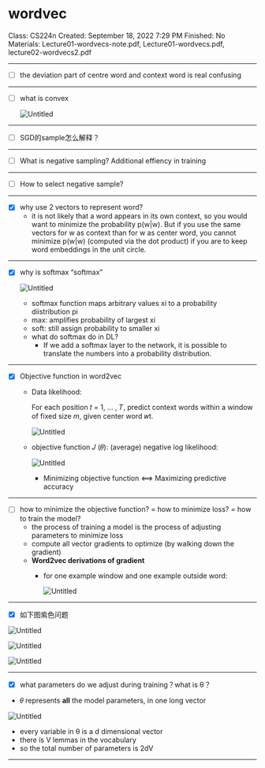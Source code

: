 # wordvec

Class: CS224n
Created: September 18, 2022 7:29 PM
Finished: No
Materials: Lecture01-wordvecs-note.pdf, Lecture01-wordvecs.pdf, lecture02-wordvecs2.pdf

---

- [ ]  the deviation part of centre word and context word is real confusing

---

- [ ]  what is convex
    
    ![Untitled](wordvec%206f17c43d738e4d0987ca0e22e812c16f/Untitled.png)
    

---

- [ ]  SGD的sample怎么解释？

---

- [ ]  What is negative sampling?    Additional effiency in training

---

- [ ]  How to select negative sample?

---

- [x]  why use 2 vectors to represent word?
    - it is not likely that a word appears in its own context, so you would want to minimize the probability p(w|w). But if you use the same vectors for w as context than for w as center word, you cannot minimize p(w|w) (computed via the dot product) if you are to keep word embeddings in the unit circle.

---

- [x]  why is softmax “softmax”
    
    ![Untitled](wordvec%206f17c43d738e4d0987ca0e22e812c16f/Untitled%201.png)
    
    - softmax function maps arbitrary values xi to a probability diistribution pi
    - max: amplifies probability of largest xi
    - soft: still assign probability to smaller xi
    - what do softmax do in DL?
        - If we add a softmax layer to the network, it is possible to translate the numbers into a probability distribution.

---

- [x]  Objective function in word2vec
    - Data likelihood:
        
        For each position 𝑡 = 1, ... , 𝑇, predict context words within a window of fixed size *m*, given center word 𝑤t. 
        
        ![Untitled](wordvec%206f17c43d738e4d0987ca0e22e812c16f/Untitled%202.png)
        
    - objective function 𝐽 (𝜃): (average) negative log likelihood:
        
        ![Untitled](wordvec%206f17c43d738e4d0987ca0e22e812c16f/Untitled%203.png)
        
        - Minimizing objective function ⟺ Maximizing predictive accuracy

---

- [ ]  how to minimize the objective function? = how to minimize loss? = how to train the model?
    - the process of training a model is the process of adjusting parameters to minimize loss
    - compute all vector gradients to optimize (by walking down the gradient)
    - ****Word2vec derivations of gradient****
        - for one example window and one example outside word:
            
            ![Untitled](wordvec%206f17c43d738e4d0987ca0e22e812c16f/Untitled%204.png)
            

---

- [x]  如下图紫色问题

![Untitled](wordvec%206f17c43d738e4d0987ca0e22e812c16f/Untitled%205.png)

![Untitled](wordvec%206f17c43d738e4d0987ca0e22e812c16f/Untitled%206.png)

![Untitled](wordvec%206f17c43d738e4d0987ca0e22e812c16f/Untitled%207.png)

---

- [x]  what parameters do we adjust during training？what is θ？
- 𝜃 represents **all** the model parameters, in one long vector

![Untitled](wordvec%206f17c43d738e4d0987ca0e22e812c16f/Untitled%208.png)

- every variable in θ is a d dimensional vector
- there is V lemmas in the vocabulary
- so the total number of parameters is 2dV

---